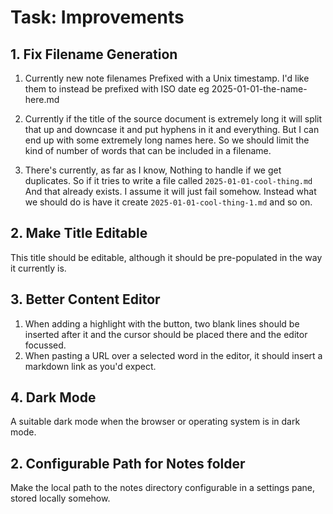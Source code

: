 # Task: Improvements

## 1. Fix Filename Generation

1. Currently new note filenames Prefixed with a Unix timestamp. I'd like them to instead be prefixed with ISO date eg 2025-01-01-the-name-here.md

2. Currently if the title of the source document is extremely long it will split that up and downcase it and put hyphens in it and everything. But I can end up with some extremely long names here. So we should limit the kind of number of words that can be included in a filename.

3. There's currently, as far as I know, Nothing to handle if we get duplicates. So if it tries to write a file called `2025-01-01-cool-thing.md` And that already exists. I assume it will just fail somehow. Instead what we should do is have it create `2025-01-01-cool-thing-1.md` and so on.

## 2. Make Title Editable

This title should be editable, although it should be pre-populated in the way it currently is.

## 3. Better Content Editor

1. When adding a highlight with the button, two blank lines should be inserted after it and the cursor should be placed there and the editor focussed.
2. When pasting a URL over a selected word in the editor, it should insert a markdown link as you'd expect.

## 4. Dark Mode

A suitable dark mode when the browser or operating system is in dark mode.

## 2. Configurable Path for Notes folder

Make the local path to the notes directory configurable in a settings pane, stored locally somehow.
